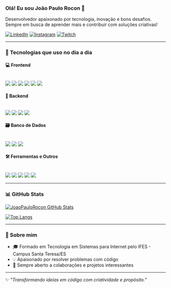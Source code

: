 ### Olá! Eu sou João Paulo Rocon 👋  
Desenvolvedor apaixonado por tecnologia, inovação e bons desafios. Sempre em busca de aprender mais e contribuir com soluções criativas!

[![LinkedIn](https://img.shields.io/badge/-LinkedIn-0077B5?style=for-the-badge&logo=linkedin&logoColor=white)](https://www.linkedin.com/in/jo%C3%A3o-paulo-rocon-85b781258/)
[![Instagram](https://img.shields.io/badge/-Instagram-E4405F?style=for-the-badge&logo=instagram&logoColor=white)](https://www.instagram.com/joaopaulo_rocon/)
[![Twitch](https://img.shields.io/badge/-Twitch-9146FF?style=for-the-badge&logo=twitch&logoColor=white)]()

---

### 🚀 Tecnologias que uso no dia a dia

#### 💻 Frontend
<div style="display: inline_block"><br>
  <img src="https://img.shields.io/badge/HTML5-E34F26?style=for-the-badge&logo=html5&logoColor=white"/>
  <img src="https://img.shields.io/badge/CSS3-1572B6?style=for-the-badge&logo=css3&logoColor=white"/>
  <img src="https://img.shields.io/badge/JavaScript-F7DF1E?style=for-the-badge&logo=javascript&logoColor=black"/>
  <img src="https://img.shields.io/badge/TypeScript-3178C6?style=for-the-badge&logo=typescript&logoColor=white"/>
  <img src="https://img.shields.io/badge/React-61DAFB?style=for-the-badge&logo=react&logoColor=black"/>
  <img src="https://img.shields.io/badge/Tailwind_CSS-06B6D4?style=for-the-badge&logo=tailwindcss&logoColor=white"/>
</div>

#### 🧠 Backend
<div style="display: inline_block"><br>
  <img src="https://img.shields.io/badge/Node.js-339933?style=for-the-badge&logo=node.js&logoColor=white"/>
  <img src="https://img.shields.io/badge/Express-000000?style=for-the-badge&logo=express&logoColor=white"/>
  <img src="https://img.shields.io/badge/PHP-777BB4?style=for-the-badge&logo=php&logoColor=white"/>
  <img src="https://img.shields.io/badge/Jest-C21325?style=for-the-badge&logo=jest&logoColor=white"/>
</div>

#### 🗃️ Banco de Dados
<div style="display: inline_block"><br>
  <img src="https://img.shields.io/badge/MySQL-00758F?style=for-the-badge&logo=mysql&logoColor=white"/>
  <img src="https://img.shields.io/badge/PostgreSQL-336791?style=for-the-badge&logo=postgresql&logoColor=white"/>
  <img src="https://img.shields.io/badge/SQLite-003B57?style=for-the-badge&logo=sqlite&logoColor=white"/>
</div>

#### 🛠️ Ferramentas e Outros
<div style="display: inline_block"><br>
  <img src="https://img.shields.io/badge/Git-F05032?style=for-the-badge&logo=git&logoColor=white"/>
  <img src="https://img.shields.io/badge/GitHub-181717?style=for-the-badge&logo=github&logoColor=white"/>
  <img src="https://img.shields.io/badge/VS_Code-007ACC?style=for-the-badge&logo=visual-studio-code&logoColor=white"/>
  <img src="https://img.shields.io/badge/Postman-FF6C37?style=for-the-badge&logo=postman&logoColor=white"/>
  <img src="https://img.shields.io/badge/Figma-F24E1E?style=for-the-badge&logo=figma&logoColor=white"/>
</div>

---

### 📊 GitHub Stats

[![JoaoPauloRocon GitHub Stats](https://github-readme-stats.vercel.app/api?username=JoaoPauloRocon&show_icons=true&theme=tokyonight)](https://github.com/JoaoPauloRocon)

[![Top Langs](https://github-readme-stats.vercel.app/api/top-langs/?username=JoaoPauloRocon&layout=compact&theme=tokyonight)](https://github.com/JoaoPauloRocon)

---

### 💬 Sobre mim
- 🎓 Formado em Tecnologia em Sistemas para Internet pelo IFES - Campus Santa Teresa/ES  
- 💡 Apaixonado por resolver problemas com código  
- 🤝 Sempre aberto a colaborações e projetos interessantes  

---

✨ _"Transformando ideias em código com criatividade e propósito."_  




